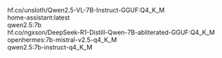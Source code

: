 
hf.co/unsloth/Qwen2.5-VL-7B-Instruct-GGUF:Q4_K_M      
home-assistant:latest     
qwen2.5:7b   
hf.co/ngxson/DeepSeek-R1-Distill-Qwen-7B-abliterated-GGUF:Q4_K_M  
openhermes:7b-mistral-v2.5-q4_K_M   
qwen2.5:7b-instruct-q4_K_M 